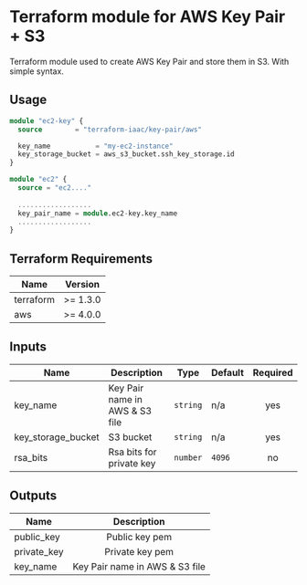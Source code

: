Terraform module for AWS Key Pair + S3
==========================================

Terraform module used to create AWS Key Pair and store them in S3. With simple syntax.

## Usage

```terraform
module "ec2-key" {
  source        = "terraform-iaac/key-pair/aws"

  key_name           = "my-ec2-instance"
  key_storage_bucket = aws_s3_bucket.ssh_key_storage.id
}

module "ec2" {
  source = "ec2...."
  
  ..................
  key_pair_name = module.ec2-key.key_name
  ..................
}

```

## Terraform Requirements

| Name | Version  |
|------|----------|
| terraform | >= 1.3.0 |
| aws | >= 4.0.0 |

## Inputs

| Name | Description | Type | Default |  Required |
|------|-------------|------|---------|:--------:|
| key\_name  | Key Pair name in AWS & S3 file | `string` | n/a | yes |
| key\_storage\_bucket | S3 bucket | `string` | n/a | yes |
| rsa\_bits | Rsa bits for private key | `number` | `4096` |  no |
## Outputs
| Name | Description |
|------|:-----------:|
| public_key | Public key pem |
| private_key | Private key pem |
| key_name | Key Pair name in AWS & S3 file |